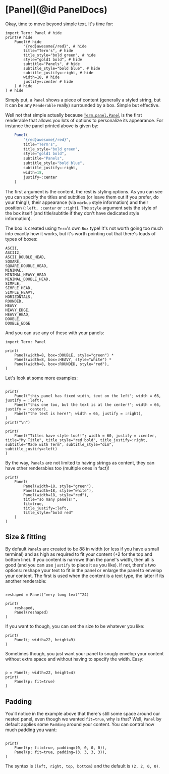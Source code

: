 # [Panel](@id PanelDocs)
Okay, time to move beyond simple text. It's time for:
```@example
import Term: Panel # hide
print(# hide
    Panel(# hide
        "{red}awesome{/red}", # hide
        title="Term's", # hide
        title_style="bold green", # hide
        style="gold1 bold", # hide
        subtitle="Panels", # hide
        subtitle_style="bold blue", # hide
        subtitle_justify=:right, # hide
        width=18, # hide
        justify=:center # hide
    ) # hide
) # hide
```

Simply put, a `Panel` shows a piece of content (generally a styled string, but it can be any `Renderable` really) surrounded by a box. Simple but effective.

Well not that simple actually because [`Term.panel.Panel`](@ref) is the first renderable that allows you lots of options to personalize its appearance. For instance the panel printed above is given by:
```julia
    Panel(
        "{red}awesome{/red}",
        title="Term's",
        title_style="bold green",
        style="gold1 bold",
        subtitle="Panels",
        subtitle_style="bold blue",
        subtitle_justify=:right,
        width=18,
        justify=:center
    )
```

The first argument is the content, the rest is styling options. As you can see you can specify the titles and subtitles (or leave them out if you prefer, do your thing!), their appearance (via `markup` style information) and their position (`:left, :center` or `:right`). The `style` argument sets the style of the box itself (and title/subtitle if they don't have dedicated style information).

The box is created using `Term`'s own `Box` type! It's not worth going too much into exactly how it works, but it's worth pointing out that there's loads of types of boxes:
```
ASCII,
ASCII2,
ASCII_DOUBLE_HEAD,
SQUARE,
SQUARE_DOUBLE_HEAD,
MINIMAL,
MINIMAL_HEAVY_HEAD
MINIMAL_DOUBLE_HEAD,
SIMPLE,
SIMPLE_HEAD,
SIMPLE_HEAVY,
HORIZONTALS,
ROUNDED,
HEAVY
HEAVY_EDGE,
HEAVY_HEAD,
DOUBLE,
DOUBLE_EDGE
```

And you can use any of these with your panels:
```@example panel
import Term: Panel

print(
    Panel(width=8, box=:DOUBLE, style="green") *
    Panel(width=8, box=:HEAVY, style="white") *
    Panel(width=8, box=:ROUNDED, style="red"),
)
```


Let's look at some more examples:
```@example panel

print(
    Panel("this panel has fixed width, text on the left"; width = 66, justify = :left),    
    Panel("this one too, but the text is at the center!"; width = 66, justify = :center),
    Panel("the text is here!"; width = 66, justify = :right),
)
print("\n")

print(
    Panel("Titles have style too!!"; width = 60, justify = :center, title="My Title", title_style="red bold", title_justify=:right, subtitle="Made with Term", subtitle_style="dim", subtitle_justify=:left)
)

```

By the way, `Panels` are not limited to having strings as content, they can have other renderables too (multiple ones in fact)!
```@example panel
print(
    Panel(
        Panel(width=18, style="green"),
        Panel(width=18, style="white"),
        Panel(width=18, style="red"),
        title="so many panels!",
        fit=true,
        title_justify=:left,
        title_style="bold red"
    )
)
```

## Size & fitting
By default `Panel`s are created to be 88 in width (or less if you have a small terminal) and as high as required to fit your content (+2 for the top and bottom line). If you content is narrowe than the panel's width, then all is good (and you can use `justify` to place it as you like). If not, there's two options: reshape your text to fit in the panel or enlarge the panel to envelop your content. The first is used when the content is a text type, the latter if its another renderable:


```@example panel

reshaped = Panel("very long text"^24)

print(
    reshaped,
    Panel(reshaped)
)
```

If you want to though, you can set the size to be whatever you like:
```@example panel
print(
    Panel(; width=22, height=9)
)
```

Sometimes though, you just want your panel to snugly envelop your content without extra space and without having to specify the width. Easy:

```@example panel

p = Panel(; width=22, height=4)
print(
    Panel(p; fit=true)
)
```

## Padding
You'll notice in the example above that there's still some space around our nested panel, even though we wanted `fit=true`, why is that? Well, `Panel` by default applies some `Padding` around your content. You can control how much padding you want:
```@example panel

print(
    Panel(p; fit=true, padding=(0, 0, 0, 0)),
    Panel(p; fit=true, padding=(3, 3, 3, 3)),
)
```

The syntax is `(left, right, top, bottom)` and the default is `(2, 2, 0, 0)`.